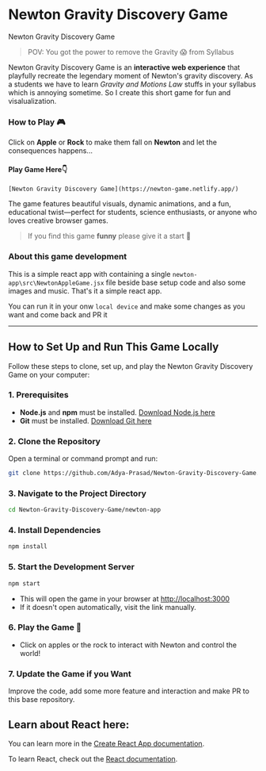 # Newton Gravity Discovery Game
Newton Gravity Discovery Game

> POV: You got the power to remove the Gravity 😱 from Syllabus

Newton Gravity Discovery Game is an **interactive web experience** that playfully recreate the legendary moment of Newton's gravity discovery. As a students we have to learn _Gravity and Motions Law_ stuffs in your syllabus which is annoying sometime. So I create this short game for fun and visalualization.

### How to Play 🎮
Click on **Apple** or **Rock** to make them fall on **Newton** and let the consequences happens...

#### Play Game Here👇
```
[Newton Gravity Discovery Game](https://newton-game.netlify.app/)
```

The game features beautiful visuals, dynamic animations, and a fun, educational twist—perfect for students, science enthusiasts, or anyone who loves creative browser games.

> If you find this game **funny** please give it a start 🌟

### About this game development
This is a simple react app with containing a single `newton-app\src\NewtonAppleGame.jsx` file beside base setup code and also some images and music. That's it a simple react app.

You can run it in your onw `local device` and make some changes as you want and come back and PR it

---

## How to Set Up and Run This Game Locally

Follow these steps to clone, set up, and play the Newton Gravity Discovery Game on your computer:

### 1. Prerequisites
- **Node.js** and **npm** must be installed. [Download Node.js here](https://nodejs.org/)
- **Git** must be installed. [Download Git here](https://git-scm.com/)

### 2. Clone the Repository
Open a terminal or command prompt and run:
```sh
git clone https://github.com/Adya-Prasad/Newton-Gravity-Discovery-Game.git
```

### 3. Navigate to the Project Directory
```sh
cd Newton-Gravity-Discovery-Game/newton-app
```

### 4. Install Dependencies
```sh
npm install
```

### 5. Start the Development Server
```sh
npm start
```

- This will open the game in your browser at [http://localhost:3000](http://localhost:3000)
- If it doesn't open automatically, visit the link manually.

### 6. Play the Game 🤟
- Click on apples or the rock to interact with Newton and control the world!

### 7. Update the Game if you Want
Improve the code, add some more feature and interaction and make PR to this base repository.

## Learn about React here:

You can learn more in the [Create React App documentation](https://facebook.github.io/create-react-app/docs/getting-started).

To learn React, check out the [React documentation](https://reactjs.org/).
